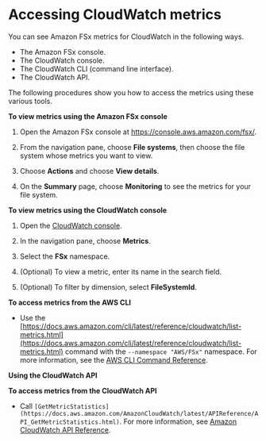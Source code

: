 # Accessing CloudWatch metrics<a name="accessingmetrics"></a>

You can see Amazon FSx metrics for CloudWatch in the following ways\. 
+ The Amazon FSx console\.
+ The CloudWatch console\.
+ The CloudWatch CLI \(command line interface\)\.
+ The CloudWatch API\.

The following procedures show you how to access the metrics using these various tools\.

**To view metrics using the Amazon FSx console**

1. Open the Amazon FSx console at [https://console\.aws\.amazon\.com/fsx/](https://console.aws.amazon.com/fsx/)\.

1. From the navigation pane, choose **File systems**, then choose the file system whose metrics you want to view\.

1. Choose **Actions** and choose **View details**\. 

1. On the **Summary** page, choose **Monitoring** to see the metrics for your file system\. 

**To view metrics using the CloudWatch console**

1. Open the [CloudWatch console](https://console.aws.amazon.com/cloudwatch)\.

1. In the navigation pane, choose **Metrics**\. 

1. Select the **FSx** namespace\.

1. \(Optional\) To view a metric, enter its name in the search field\.

1. \(Optional\) To filter by dimension, select **FileSystemId**\.

**To access metrics from the AWS CLI**
+ Use the [https://docs.aws.amazon.com/cli/latest/reference/cloudwatch/list-metrics.html](https://docs.aws.amazon.com/cli/latest/reference/cloudwatch/list-metrics.html) command with the `--namespace "AWS/FSx"` namespace\. For more information, see the [AWS CLI Command Reference](https://docs.aws.amazon.com/cli/latest/reference/)\.

**Using the CloudWatch API**

**To access metrics from the CloudWatch API**
+ Call `[GetMetricStatistics](https://docs.aws.amazon.com/AmazonCloudWatch/latest/APIReference/API_GetMetricStatistics.html)`\. For more information, see [Amazon CloudWatch API Reference](https://docs.aws.amazon.com/AmazonCloudWatch/latest/APIReference/)\. 